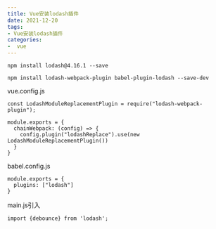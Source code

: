 ```yaml
---
title: Vue安装lodash插件
date: 2021-12-20
tags:
- Vue安装lodash插件
categories:
-  vue
---
```


```
npm install lodash@4.16.1 --save
```

```
npm install lodash-webpack-plugin babel-plugin-lodash --save-dev
```

vue.config.js

```
const LodashModuleReplacementPlugin = require("lodash-webpack-plugin");

module.exports = {
  chainWebpack: (config) => {
    config.plugin("lodashReplace").use(new LodashModuleReplacementPlugin())
  }
}
```

babel.config.js

```
module.exports = {
  plugins: ["lodash"]
}
```

main.js引入

```
import {debounce} from 'lodash';
```

